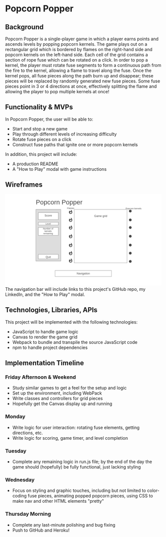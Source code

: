 # Popcorn Popper

## Background
Popcorn Popper is a single-player game in which a player earns points and ascends levels by popping popcorn kernels. The game plays out on a rectangular grid which is bordered by flames on the right-hand side and popcorn kernels on the left-hand side. Each cell of the grid contains a section of rope fuse which can be rotated on a click. In order to pop a kernel, the player must rotate fuse segments to form a continuous path from the fire to the kernel, allowing a flame to travel along the fuse. Once the kernel pops, all fuse pieces along the path burn up and disappear; these pieces will be replaced by randomly generated new fuse pieces. Some fuse pieces point in 3 or 4 directions at once, effectively splitting the flame and allowing the player to pop multiple kernels at once!

## Functionality & MVPs
In Popcorn Popper, the user will be able to:
* Start and stop a new game
* Play through different levels of increasing difficulty
* Rotate fuse pieces on a click
* Construct fuse paths that ignite one or more popcorn kernels

In addition, this project will include:
* A production README
* A "How to Play" modal with game instructions

## Wireframes
![wireframe](/images/Homepage.png)
The navigation bar will include links to this project's GitHub repo, my LinkedIn, and the "How to Play" modal.

## Technologies, Libraries, APIs
This project will be implemented with the following technologies:
* JavaScript to handle game logic
* Canvas to render the game grid
* Webpack to bundle and transpile the source JavaScript code
* npm to handle project dependencies

## Implementation Timeline
### Friday Afternoon & Weekend
* Study similar games to get a feel for the setup and logic
* Set up the environment, including WebPack
* Write classes and controllers for grid pieces
* Hopefully get the Canvas display up and running

### Monday
* Write logic for user interaction: rotating fuse elements, getting directions, etc.
* Write logic for scoring, game timer, and level completion 

### Tuesday
* Complete any remaining logic in run.js file; by the end of the day the game should (hopefully) be fully functional, just lacking styling

### Wednesday
* Focus on styling and graphic touches, including but not limited to color-coding fuse pieces, animating popped popcorn pieces, using CSS to make nav and other HTML elements "pretty"

### Thursday Morning
* Complete any last-minute polishing and bug fixing
* Push to GitHub and Heroku!
